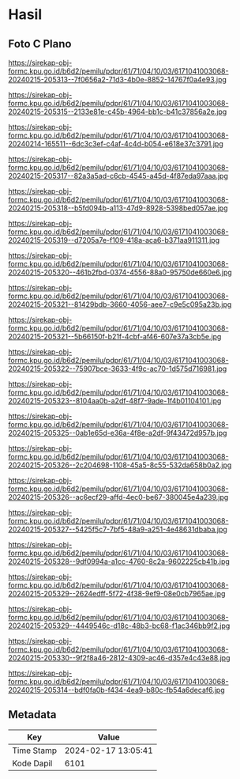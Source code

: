 # Hasil

## Foto C Plano

https://sirekap-obj-formc.kpu.go.id/b6d2/pemilu/pdpr/61/71/04/10/03/6171041003068-20240215-205313--7f0656a2-71d3-4b0e-8852-14767f0a4e93.jpg

https://sirekap-obj-formc.kpu.go.id/b6d2/pemilu/pdpr/61/71/04/10/03/6171041003068-20240215-205315--2133e81e-c45b-4964-bb1c-b41c37856a2e.jpg

https://sirekap-obj-formc.kpu.go.id/b6d2/pemilu/pdpr/61/71/04/10/03/6171041003068-20240214-165511--6dc3c3ef-c4af-4c4d-b054-e618e37c3791.jpg

https://sirekap-obj-formc.kpu.go.id/b6d2/pemilu/pdpr/61/71/04/10/03/6171041003068-20240215-205317--82a3a5ad-c6cb-4545-a45d-4f87eda97aaa.jpg

https://sirekap-obj-formc.kpu.go.id/b6d2/pemilu/pdpr/61/71/04/10/03/6171041003068-20240215-205318--b5fd094b-a113-47d9-8928-5398bed057ae.jpg

https://sirekap-obj-formc.kpu.go.id/b6d2/pemilu/pdpr/61/71/04/10/03/6171041003068-20240215-205319--d7205a7e-f109-418a-aca6-b371aa911311.jpg

https://sirekap-obj-formc.kpu.go.id/b6d2/pemilu/pdpr/61/71/04/10/03/6171041003068-20240215-205320--461b2fbd-0374-4556-88a0-95750de660e6.jpg

https://sirekap-obj-formc.kpu.go.id/b6d2/pemilu/pdpr/61/71/04/10/03/6171041003068-20240215-205321--81429bdb-3660-4056-aee7-c9e5c095a23b.jpg

https://sirekap-obj-formc.kpu.go.id/b6d2/pemilu/pdpr/61/71/04/10/03/6171041003068-20240215-205321--5b66150f-b21f-4cbf-af46-607e37a3cb5e.jpg

https://sirekap-obj-formc.kpu.go.id/b6d2/pemilu/pdpr/61/71/04/10/03/6171041003068-20240215-205322--75907bce-3633-4f9c-ac70-1d575d716981.jpg

https://sirekap-obj-formc.kpu.go.id/b6d2/pemilu/pdpr/61/71/04/10/03/6171041003068-20240215-205323--8104aa0b-a2df-48f7-9ade-1f4b01104101.jpg

https://sirekap-obj-formc.kpu.go.id/b6d2/pemilu/pdpr/61/71/04/10/03/6171041003068-20240215-205325--0ab1e65d-e36a-4f8e-a2df-9f43472d957b.jpg

https://sirekap-obj-formc.kpu.go.id/b6d2/pemilu/pdpr/61/71/04/10/03/6171041003068-20240215-205326--2c204698-1108-45a5-8c55-532da658b0a2.jpg

https://sirekap-obj-formc.kpu.go.id/b6d2/pemilu/pdpr/61/71/04/10/03/6171041003068-20240215-205326--ac6ecf29-affd-4ec0-be67-380045e4a239.jpg

https://sirekap-obj-formc.kpu.go.id/b6d2/pemilu/pdpr/61/71/04/10/03/6171041003068-20240215-205327--5425f5c7-7bf5-48a9-a251-4e48631dbaba.jpg

https://sirekap-obj-formc.kpu.go.id/b6d2/pemilu/pdpr/61/71/04/10/03/6171041003068-20240215-205328--9df0994a-a1cc-4760-8c2a-9602225cb41b.jpg

https://sirekap-obj-formc.kpu.go.id/b6d2/pemilu/pdpr/61/71/04/10/03/6171041003068-20240215-205329--2624edff-5f72-4f38-9ef9-08e0cb7965ae.jpg

https://sirekap-obj-formc.kpu.go.id/b6d2/pemilu/pdpr/61/71/04/10/03/6171041003068-20240215-205329--4449546c-d18c-48b3-bc68-f1ac346bb9f2.jpg

https://sirekap-obj-formc.kpu.go.id/b6d2/pemilu/pdpr/61/71/04/10/03/6171041003068-20240215-205330--9f2f8a46-2812-4309-ac46-d357e4c43e88.jpg

https://sirekap-obj-formc.kpu.go.id/b6d2/pemilu/pdpr/61/71/04/10/03/6171041003068-20240215-205314--bdf0fa0b-f434-4ea9-b80c-fb54a6decaf6.jpg


## Metadata

| Key        | Value               |
| ---------- | ------------------- |
| Time Stamp | 2024-02-17 13:05:41 |
| Kode Dapil | 6101                |




